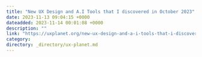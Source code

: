 ```yaml
---
title: "New UX Design and A.I Tools that I discovered in October 2023"
date: 2023-11-13 09:04:15 +0000
dateadded: 2023-11-14 00:01:08 +0000
description: ""
link: "https://uxplanet.org/new-ux-design-and-a-i-tools-that-i-discovered-in-october-2023-d734ce040028?source=rss----819cc2aaeee0---4"
category:
directory: _directory/ux-planet.md
---
```

